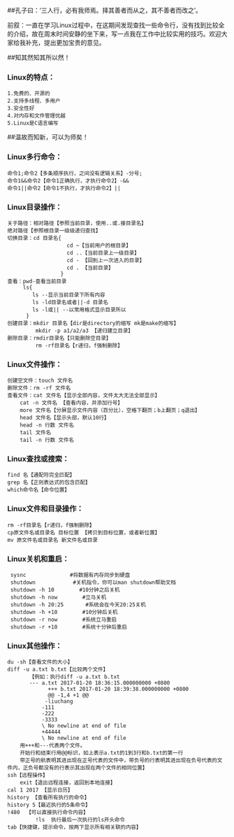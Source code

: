 ##孔子曰：‘三人行，必有我师焉。择其善者而从之，其不善者而改之’。

前叙：一直在学习Linux过程中，在这期间发现查找一些命令行，没有找到比较全的介绍，故在周末时间安静的坐下来，写一点我在工作中比较实用的技巧。欢迎大家给我补充，提出更加宝贵的意见。

##知其然知其所以然！
### Linux的特点：
    1.免费的、开源的
    2.支持多线程、多用户
    3.安全性好
    4.对内存和文件管理优越
    5.Linux是C语言编写
    
##温故而知新，可以为师矣！
### Linux多行命令：
    命令1;命令2【多条顺序执行，之间没有逻辑关系】-分号;
    命令1&&命令2【命令1正确执行，才执行命令2】-&&
    命令1||命令2【命令1不执行，才执行命令2】||

### Linux目录操作：
    关于路径：相对路径【参照当前目录，使用..或.接目录名】
    绝对路径【参照根目录一级级递归查找】
    切换目录：cd 目录名{  
                       cd ~【当前用户的根目录】
                       cd ..【当前目录上一级目录】
                       cd - 【回到上一次进入的目录】
                       cd . 【当前目录】
                     }
    查看：pwd-查看当前目录
         ls{
            ls --显示当前目录下所有内容
            ls -ld目录名或者||-d 目录名
            ls -l或|| --以常用格式显示目录所以
          }
    创建目录：mkdir 目录名【dir是directory的缩写 mk是make的缩写】
             mkdir -p a1/a2/a3 【递归建立目录】
    删除目录：rmdir目录名【只能删除空目录】
             rm -rf目录名【r递归，f强制删除】

### Linux文件操作：
    创建空文件：touch 文件名
    删除文件：rm -rf 文件名
    查看文件：cat 文件名【显示全部内容，文件太大无法全部显示】
        cat -n 文件名 【查看内容，并添加行号】
        more 文件名【分屏显示文件内容（百分比），空格下翻页；b上翻页；q退出】
        head 文件名【显示头部，默认10行】
        head -n 行数 文件名 
        tail 文件名
        tail -n 行数 文件名
### Linux查找或搜索：
    find 名【通配符完全匹配】
    grep 名【正则表达式的包含匹配】
    which命令名【命令位置】

### Linux文件和目录操作：
    rm -rf目录名【r递归，f强制删除】
    cp原文件名或目录名 目标位置 【拷贝到目标位置，或者新位置】
    mv 原文件名或目录名 新文件名或目录

### Linux关机和重启：       
     sysnc              #将数据有内存同步到硬盘
     shutdown            #关机指令，你可以man shutdown帮助文档
     shutdown -h 10        #10分钟之后关机
     shutdown -h now        #立马关机
     shutdown -h 20:25       #系统会在今天20:25关机
     shutdown -h +10        #10分钟后关机
     shutdown -r now        #系统立马重启
     shutdown -r +10        #系统十分钟后重启
### Linux其他操作：
    du -sh【查看文件的大小】
    diff -u a.txt b.txt【比较两个文件】
           【例如：执行diff -u a.txt b.txt
           --- a.txt 2017-01-20 18:36:15.000000000 +0800
                 +++ b.txt 2017-01-20 18:39:38.000000000 +0800
                 @@ -1,4 +1 @@
                -liuchang
               -111
               -222
               -3333
               \ No newline at end of file
               +44444
               \ No newline at end of file
        用+++和---代表两个文件。
        开始行和结束行用@@标识，如上表示a.txt的1到3行和b.txt的第一行
        带正号的航表明其进出现在正号代表的文件中，带负号的行表明其进出现在负号代表的文件内，正负号都没有的行表示其出现在两个文件的相同位置】
    ssh【远程操作】
        exit【退出远程连接，返回到本地连接】
    cal 1 2017 【显示日历】
    history 【查看所有执行的命令】
    history 5【最近执行的5条命令】
    !480  【可以直接执行命令内容】
             !ls  执行最后一次执行的ls开头命令
    tab【快捷键，提示命令，按两下显示所有相关联的内容】
      

